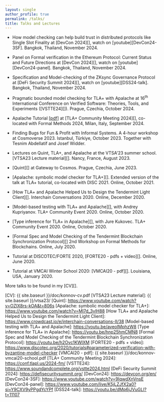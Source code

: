 ```yaml
---
layout: single
author_profile: true
permalink: /talks/
title: Talks and Lectures
---
```


- How model checking can help build trust in distributed protocols like Single
  Slot Finality at [DevCon 2024][], watch on [youtube][DevCon24-3SF]. Bangkok,
  Thailand, November 2024.

- Panel on Formal verification in the Ethereum Protocol: Current Status and
  Future Directions at [DevCon 2024][], watch on [youtube][DevCon24-panel].
  Bangkok, Thailand, November 2024.

- Specification and Model-checking of the ZKsync Governance Protocol at [DeFi
  Security Summit 2024][], watch on [youtube][DSS24-talk]. Bangkok, Thailand,
  November 2024.

- Pragmatic bounded model checking for TLA+ with Apalache at 16<sup>th</sup>
  International Conference on Verified Software: Theories, Tools, and Experiments
  ([VSTTE24][]).
  Prague, Czechia, October 2024.

- Apalache Tutorial [[pdf]](https://conf.tlapl.us/2024-fm/slides-konnov.pdf) at
  [TLA+ Community Meeting 2024][], co-located with Formal Methods 2024, Milan,
  Italy, September 2024.

- Finding Bugs for Fun & Profit with Informal Systems. A 4-hour workshop at
  Cosmoverse 2023. Istanbul, Türkiye, October 2023. Together with Tesnim
  Abdellatif and Josef Widder.

- Lectures on Quint, TLA+, and Apalache at the VTSA'23 summer school.
  [VTSA23 Lecture material][]. Nancy, France,
  August 2023.

- [Quint][] at Gateway to Cosmos. Prague, Czechia, June 2023.

- [Apalache: symbolic model checker for TLA+][].
  Extended version of the talk at TLA+ tutorial, co-located with DISC 2021.
  Online, October 2021.

- [How TLA+ and Apalache Helped Us to Design the Tendermint Light Client][].
  Interchain Conversations 2020. Online, December 2020.

- [Model-based testing with TLA+ and Apalache][], with Andrey Kupriyanov.
  TLA+ Community Event 2020. Online, October 2020.

- [Type inference for TLA+ in Apalache][], with Jure Kukovec.
  TLA+ Community Event 2020. Online, October 2020.

- [Formal Spec and Model Checking of the Tendermint Blockchain Synchronization Protocol][]
  2nd Workshop on Formal Methods for Blockchains. Online, July 2020.

- Tutorial at DISCOTEC/FORTE 2020,
    [FORTE20 - pdfs + video][]. Online, June 2020.

- Tutorial at VMCAI Winter School 2020: [VMCAI20 - pdf][].
   Louisiana, USA, January 2020.

More talks to be found in my [CV][].

[CV]: {{ site.baseurl }}/doc/konnov-cv.pdf
[VTSA23 Lecture material]: {{ site.baseurl }}/vtsa23/
[Quint]: https://www.youtube.com/watch?v=OZIX8rs-kOA&t=806s
[Apalache: symbolic model checker for TLA+]: https://www.youtube.com/watch?v=Ml7d_3vlH88
[How TLA+ and Apalache Helped Us to Design the Tendermint Light Client]: https://www.crowdcast.io/e/interchain-conversations-II/38
[Model-based testing with TLA+ and Apalache]: https://youtu.be/aveoIMphzW8
[Type inference for TLA+ in Apalache]: https://youtu.be/hnp25hmCMN8
[Formal Spec and Model Checking of the Tendermint Blockchain Synchronization Protocol]: https://youtu.be/h2Ovc1KWlXM
[FORTE20 - pdfs + video]: https://www.discotec.org/2020/tutorials#parameterized-verification-with-byzantine-model-checker
[VMCAI20 - pdf]: {{ site.baseurl }}/doc/konnov-vmcai20-school.pdf
[TLA+ Community Meeting 2024]: https://conf.tlapl.us/2024-fm/
[VSTTE24]: https://www.soundandcomplete.org/vstte2024.html
[DeFi Security Summit 2024]: https://defisecuritysummit.org/
[DevCon24]: https://devcon.org/en/
[DevCon24-3SF]: https://www.youtube.com/watch?v=9IqwdXnVnsE
[DevCon24-panel]: https://www.youtube.com/live/K5jLZJfX2a0?si=Y9CXV9yPPgdYcYPf
[DSS24-talk]: https://youtu.be/dMp6jJVuGLI?t=11107